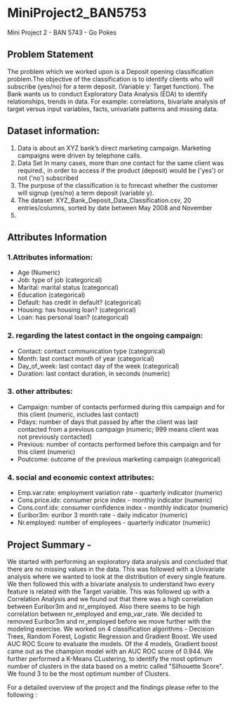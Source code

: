 # MiniProject2_BAN5753
Mini Project 2 - BAN 5743 - Go Pokes

## Problem Statement
The problem which we worked upon is a Deposit opening classification problem.The objective of the classification is to identify clients who will 
subscribe (yes/no) for a term deposit. (Variable y: Target function). The Bank wants us to conduct Exploratory Data Analysis (EDA) to 
identify relationships, trends in data. For example: correlations, bivariate analysis of target versus input variables, facts, univariate 
patterns and missing data.

## Dataset information:
1. Data is about an XYZ bank’s direct marketing campaign. Marketing 
campaigns were driven by telephone calls.
2. Data Set In many cases, more than one contact for the same client 
was required., in order to access if the product (deposit) would be 
('yes') or not ('no') subscribed
3. The purpose of the classification is to forecast whether the customer 
will signup (yes/no) a term deposit (variable y).
4. The dataset: XYZ_Bank_Deposit_Data_Classification.csv, 20 
entries/columns, sorted by date between May 2008 and November 
2010.

## Attributes Information 
### 1.Attributes information:
- Age (Numeric)
- Job: type of job (categorical)
- Marital: marital status (categorical)
- Education (categorical)
- Default: has credit in default? (categorical)
- Housing: has housing loan? (categorical)
- Loan: has personal loan? (categorical)
### 2. regarding the latest contact in the ongoing campaign:
- Contact: contact communication type (categorical)
- Month: last contact month of year (categorical)
- Day_of_week: last contact day of the week (categorical)
- Duration: last contact duration, in seconds (numeric)
### 3. other attributes:
- Campaign: number of contacts performed during this campaign and for this 
client (numeric, includes last contact)
- Pdays: number of days that passed by after the client was last contacted from a 
previous campaign (numeric; 999 means client was not previously contacted)
- Previous: number of contacts performed before this campaign and for this client 
(numeric)
- Poutcome: outcome of the previous marketing campaign (categorical)
### 4. social and economic context attributes:
- Emp.var.rate: employment variation rate - quarterly indicator (numeric)
- Cons.price.idx: consumer price index - monthly indicator (numeric) 
- Cons.conf.idx: consumer confidence index - monthly indicator (numeric) 
- Euribor3m: euribor 3 month rate - daily indicator (numeric)
- Nr.employed: number of employees - quarterly indicator (numeric)

## Project Summary -
We started with performing an exploratory data analysis and concluded that there are no missing values in the data. This was followed with a Univariate analysis where we wanted to look at the distribution of every single feature. We then followed this with a bivariate analysis to understand hwo every feature is related with the Target variable. This was followed up with a Correlation Analysis and we found out that there was a high correlation between Euribor3m and nr_employed. Also there seems to be high correlation between nr_employed and emp_var_rate. We decided to removed Euribor3m and nr_employed before we move further with the modeling exercise. 
We worked on 4 classification algorithms - Decision Trees, Random Forest, Logistic Regression and Gradient Boost. We used AUC ROC Score to evaluate the models. Of the 4 models, Gradient boost came out as the champion model with an AUC ROC score of 0.944. We further performed a K-Means CLustering, to identify the most optimum number of clusters in the data based on a metric called "Silhouette Score". We found 3 to be the most optimum number of Clusters. 

For a detailed overview of the project and the findings please refer to the following : 
